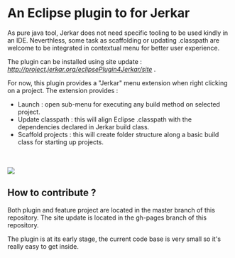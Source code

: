 # An Eclipse plugin to for Jerkar

As pure java tool, Jerkar does not need specific tooling to be used kindly in an IDE. Neverthless, some task as scaffolding or updating .classpath are welcome to be integrated in contextual menu for better user experience.

The plugin can be installed using site update : <i>http://project.jerkar.org/eclipsePlugin4Jerkar/site</i> .

For now, this plugin provides a "Jerkar" menu extension when right clicking on a project. The extension provides :

* Launch : open sub-menu for executing any build method on selected project.
* Update classpath : this will align Eclipse .classpath with the dependencies declared in Jerkar build class.
* Scaffold projects : this will create folder structure along a basic build class for starting up projects. 


<br/>
<br/>


<img src="http://project.jerkar.org/eclipsePlugin4Jerkar/img/screenshot.png"/>


## How to contribute ?

Both plugin and feature project are located in the master branch of this repository.
The site update is located in the gh-pages branch of this repository.

The plugin is at its early stage, the current code base is very small so it's really easy to get inside.

